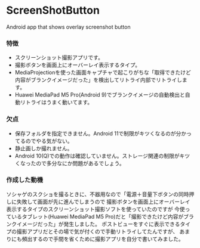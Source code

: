 # ScreenShotButton
Android app that shows overlay screenshot button

### 特徴
- スクリーンショット撮影アプリです。
- 撮影ボタンを画面上にオーバーレイ表示するタイプ。
- MediaProjectionを使った画面キャプチャで起こりがちな「取得できたけど内容がブランクイメージだった」を検出してリトライ内部でリトライします。
- Huawei MediaPad M5 Pro(Android 9)でブランクイメージの自動検出と自動リトライはうまく動いてます。

### 欠点
- 保存フォルダを指定できません。Android 11で制限がキツくなるのが分かってるのでやる気がない。
- 静止画しか撮れません。
- Android 10(Q)での動作は確認していません。ストレージ関連の制限がキツくなったので多分なにか問題があるでしょう。

### 作成した動機
ソシャゲのスクショを撮るときに、不器用なので「電源＋音量下ボタンの同時押しに失敗して画面が先に進んでしまうので
撮影ボタンを画面上にオーバーレイ表示するタイプのスクリーンショット撮影ソフトを使っていたのですが
今使っているタブレット(Huawei MediaPad M5 Pro)だと「撮影できたけど内容がブランクイメージだった」が発生しました。
ポストビューをすぐに表示できるタイプの撮影アプリだとその場で気が付くので手動リトライしてたんですが、
あまりにも頻出するので手間を省くために撮影アプリを自分で書いてみました。

